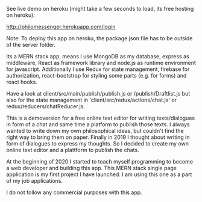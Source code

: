 See live demo on heroku (might take a few seconds to load, its free hosting on heroku):

http://philomessenger.herokuapp.com/login

Note: To deploy this app on heroku, the package.json file has to be outside of the server folder.

Its a MERN stack app, means I use MongoDB as my database, express as middleware, React as framework library and node.js as runtime environment for javascript. Additionally I use Redux for state management, firebase for authorization, react-bootstrap for styling some parts (e.g. for forms) and react hooks.

Have a look at client/src/main/publish/publish.js or /publish/Draftlist.js but also for the state management in 'client/src/redux/actions/chat.js' or redux/reducers/chatReducer.js.

This is a demoversion for a free online text editor for writing texts/dialogues in form of a chat and same time a platform to publish those texts. I always wanted to write down my own philosophical ideas, but couldn't find the right way to bring them on paper. Finally in 2019 I thought about writing in form of dialogues to express my thoughts. So I decided to create my own online text editor and a plattform to publish the chats.

At the beginning of 2020 I started to teach myself programming to become a web developer and building this app. This MERN stack single page application 
is my first project I have launched. I am using this one as a part of my job applications.

I do not follow any commercial purposes with this app.
